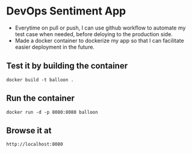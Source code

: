 # DevOps Sentiment App

* Everytime on pull or push, I can use github workflow to automate my test case when needed, before deloying to the production side. 
* Made a docker container to dockerize my app so that I can facilitate easier deployment in the future. 

## Test it by building the container 
```
docker build -t balloon .
```

## Run the container
```
docker run -d -p 8080:8080 balloon
```

## Browse it at
```
http://localhost:8080
```
